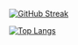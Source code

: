 [![GitHub Streak](https://github-readme-streak-stats.herokuapp.com?user=jwmdev&theme=highcontrast&mode=weekly)](https://git.io/streak-stats)

[![Top Langs](https://github-readme-stats.vercel.app/api/top-langs/?username=jwmdev&theme=highcontrast&layout=compact)](https://github.com/anuraghazra/github-readme-stats)

<!--
**jwmdev/jwmdev** is a ✨ _special_ ✨ repository because its `README.md` (this file) appears on your GitHub profile.

Here are some ideas to get you started:

- 🔭 I’m currently working on ...
- 🌱 I’m currently learning ...
- 👯 I’m looking to collaborate on ...
- 🤔 I’m looking for help with ...
- 💬 Ask me about ...
- 📫 How to reach me: ...
- 😄 Pronouns: ...
- ⚡ Fun fact: ...
-->
